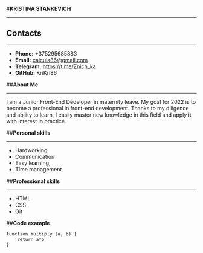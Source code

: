 #__KRISTINA STANKEVICH__
*********
                                  
                                           
## __Contacts__
**********
* __Phone:__ +375295685883
* __Email:__ calcula86@gmail.com
* __Telegram:__ https://t.me/Znich_ka  
* __GitHub:__ KriKri86
                                                             
                         
##__About Me__
***********************
I am a Junior Front-End Dedeloper in maternity leave. My goal for 2022 is to become a professional in front-end development. Thanks to my diligence and ability to learn, I easily master new knowledge in this field and apply it with interest in practice.


##__Personal skills__
**********************
* Hardworking
* Communication
* Easy learning,
* Time management


##__Professional skills__
************************
* HTML
* CSS
* Git


##__Code example__
~~~
function multiply (a, b) {
    return a*b
}
~~~
